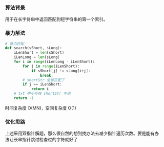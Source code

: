 ### 算法背景

用于在长字符串中返回匹配到短字符串的第一个索引。

### 暴力解法

```python
# 暴力匹配
def search(sShort, sLong):
    iLenShort = len(sShort)
    iLenLong = len(sLong)
    for i in range(iLenLong - iLenShort):
        for j in range(iLenShort):
            if sShort[j] != sLong[i+j]:
                break;
        # shortStr 全都匹配了
        if j == iLenShort:
        	return i
    # txt 中不存在 shortStr 字串
    return -1

```

时间复杂度 O(MN)，空间复杂度 O(1)

### 优化思路

上述采用双指针解题，那么很自然的想到找办法去减少指针遍历次数。要是能有办法让长串指针跳过检查过的字符就好了

